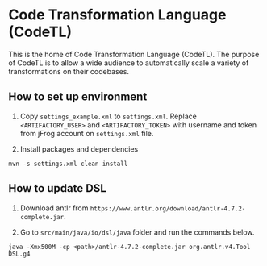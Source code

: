 # Code Transformation Language (CodeTL)

This is the home of Code Transformation Language (CodeTL). The purpose of CodeTL is to allow a wide audience to automatically scale a variety of transformations on their codebases.

## How to set up environment
1. Copy `settings_example.xml` to `settings.xml`. Replace `<ARTIFACTORY_USER>` and `<ARTIFACTORY_TOKEN>` with username and token from jFrog account on `settings.xml` file.

2. Install packages and dependencies
```
mvn -s settings.xml clean install
```

## How to update DSL
1. Download antlr from `https://www.antlr.org/download/antlr-4.7.2-complete.jar`.

2. Go to `src/main/java/io/dsl/java` folder and run the commands below.
```
java -Xmx500M -cp <path>/antlr-4.7.2-complete.jar org.antlr.v4.Tool DSL.g4
```